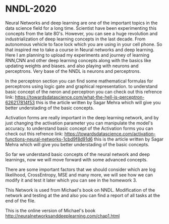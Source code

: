 # NNDL-2020
Neural Networks and deep learning are one of the important topics in the data science field for a long time. 
Scientist have been experimenting this concepts from the late 80's. 
However, you can see a huge revolution and industrialization of deep learning concepts in the last decade.
From autonomous vehicle to face lock which you are using in your cell phone.
So that inspired me to take a course in Neural networks and deep learning.
Here I am planning to upload my experiments and journey of learning RNN,CNN and other deep learning concepts along with the basics like updating weights and biases. 
and also playing with neurons and perceptrons.
Very base of the NNDL is neurons and perceptrons. 


In the perceptron section you can find some mathematical formulas for perceptrons using logic gate and graphical representation.
to understand basic concept of the neron and perceptron you can check out this refrence link:
https://towardsdatascience.com/what-the-hell-is-perceptron-626217814f53 this is the article written by Sagar Mehra which will give you better understading of the basic concepts.


Activation forms are really important in the deep learning network, and by just changing the activation parameter you can manipulate the model's accuracy.
to understand basic concept of the Activation forms you can check out this refrence link:
https://towardsdatascience.com/activation-functions-neural-networks-1cbd9f8d91d6 this is the article written by Sagar Mehra which will give you better understading of the basic concepts.

So far we understand basic concepts of the neural network and deep learnings, now we will move forward with some advanced concepts.

There are some important factors that we should consider which are log likelihood, CrossEntropy, MSE and many more, we will see how we can modify it and  test it later which you can see in the homework 3. 
 
This Network is used from Michael's book on NNDL. Modification of the network and testing at the and also you can find a report of all tasks at the end of the file.

This is the online version of Michael's book http://neuralnetworksanddeeplearning.com/chap1.html
